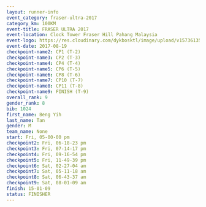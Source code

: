 ```yaml
---
layout: runner-info 
event_category: fraser-ultra-2017 
category_km: 100KM 
event-title: FRASER ULTRA 2017 
event-location: Clock Tower Fraser Hill Pahang Malaysia 
event-logo: https://res.cloudinary.com/dykbosktl/image/upload/v1573613535/Logo/logo_mfst7w.jpg 
event-date: 2017-08-19 
checkpoint-name2: CP1 (T-2) 
checkpoint-name3: CP2 (T-3) 
checkpoint-name4: CP4 (T-4) 
checkpoint-name5: CP6 (T-5) 
checkpoint-name6: CP8 (T-6) 
checkpoint-name7: CP10 (T-7) 
checkpoint-name8: CP11 (T-8) 
checkpoint-name9: FINISH (T-9) 
overall_rank: 9
gender_rank: 8
bib: 1024
first_name: Beng Yih
last_name: Tan
gender: M
team_name: None
start: Fri, 05-00-00 pm
checkpoint2: Fri, 06-18-23 pm
checkpoint3: Fri, 07-14-17 pm
checkpoint4: Fri, 09-16-54 pm
checkpoint5: Fri, 11-49-39 pm
checkpoint6: Sat, 02-27-04 am
checkpoint7: Sat, 05-11-18 am
checkpoint8: Sat, 06-43-37 am
checkpoint9: Sat, 08-01-09 am
finish: 15-01-09
status: FINISHER
---
```

